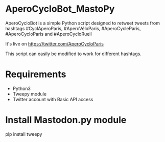 # AperoCycloBot_MastoPy
AperoCycloBot is a simple Python script designed to retweet tweets from hashtags #CyclAperoParis, #AperoVéloParis, #AperoCycleParis, #AperoCycloParis and #AperoCycloRueil

It's live on https://twitter.com/AperoCycloParis

This script can easily be modified to work for different hashtags.

# Requirements
 * Python3
 * Tweepy module
 * Twitter account with Basic API access 

# Install Mastodon.py module
  pip install tweepy
